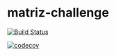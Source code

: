 # matriz-challenge
[![Build Status](https://travis-ci.org/carloslimasis/matriz-challenge.svg?branch=master)](https://travis-ci.org/carloslimasis/matriz-challenge)

[![codecov](https://codecov.io/gh/carloslimasis/matriz-challenge/branch/master/graph/badge.svg)](https://codecov.io/gh/carloslimasis/matriz-challenge)

